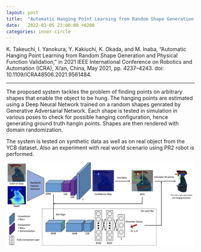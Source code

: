 ```yaml
---
layout: post
title:  "Automatic Hanging Point Learning from Random Shape Generation and Physical Function Validation"
date:   2022-01-05 23:00:00 +0200
categories: inner-circle
---
```

 
K. Takeuchi, I. Yanokura, Y. Kakiuchi, K. Okada, and M. Inaba, “Automatic Hanging Point Learning from Random Shape Generation and Physical Function Validation,” in 2021 IEEE International Conference on Robotics and Automation (ICRA), Xi’an, China, May 2021, pp. 4237–4243. doi: 10.1109/ICRA48506.2021.9561484.

***

The proposed system tackles the problem of finding points on arbitrary shapes that enable the object to be hung. The hanging points are estimated using a Deep Neural Network trained on a random shapes genrated by Generative Adversarial Network. Each shape is tested in simulation in various poses to check for possible hanging configuration, hence generating ground truth hangin points. Shapes are then rendered with domain randomization.

The system is tested on synthetic data as well as on real object from the YCB dataset. Also an experiment with real world scenario using PR2 robot is performed.

![Automatic Hanging Point Learning from Random Shape Generation and Physical Function Validation](/assets/automatic-hanging-point-learning-from-random-shape-generation-and-physical-function-validation.png)